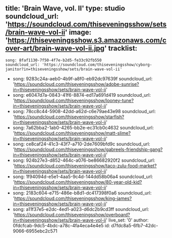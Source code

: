 title: 'Brain Wave, vol. II'
type: studio
soundcloud_url: 'https://soundcloud.com/thiseveningsshow/sets/brain-wave-vol-ii'
image: 'https://thiseveningsshow.s3.amazonaws.com/cover-art/brain-wave-vol-ii.jpg'
tracklist:
  -
    song: 8faf1130-7f50-4f7e-b2d5-fe33c92fb550
    soundcloud_url: 'https://soundcloud.com/thiseveningsshow/cyborg-janitor?in=thiseveningsshow/sets/brain-wave-vol-ii'
  -
    song: 9283c24a-aeb0-4b9f-a8f0-eb92dc97639f
    soundcloud_url: 'https://soundcloud.com/thiseveningsshow/adobe-sunrise?in=thiseveningsshow/sets/brain-wave-vol-ii'
  -
    song: e6047d7a-0843-41f6-8874-ed17a691d419
    soundcloud_url: 'https://soundcloud.com/thiseveningsshow/looney-tune?in=thiseveningsshow/sets/brain-wave-vol-ii'
  -
    song: 78cc8c44-5908-42dd-a62d-c6e79ae43e98
    soundcloud_url: 'https://soundcloud.com/thiseveningsshow/starfish?in=thiseveningsshow/sets/brain-wave-vol-ii'
  -
    song: 7a62bba2-1ab0-4265-bb2e-ec31cb0c4632
    soundcloud_url: 'https://soundcloud.com/thiseveningsshow/matt-slime?in=thiseveningsshow/sets/brain-wave-vol-ii'
  -
    song: ce8caf24-41c3-43f7-a710-2de7609bfd9c
    soundcloud_url: 'https://soundcloud.com/thiseveningsshow/gabreels-friendship-gang?in=thiseveningsshow/sets/brain-wave-vol-ii'
  -
    song: 924b27e3-d852-464c-a076-be86682920f2
    soundcloud_url: 'https://soundcloud.com/thiseveningsshow/taco-zulu-food-market?in=thiseveningsshow/sets/brain-wave-vol-ii'
  -
    song: 1f94094d-e5e1-4aa5-9c4d-144dd58b06a4
    soundcloud_url: 'https://soundcloud.com/thiseveningsshow/80-year-old-kid?in=thiseveningsshow/sets/brain-wave-vol-ii'
  -
    song: 2183c604-e715-486e-b8d1-dc417398f0a6
    soundcloud_url: 'https://soundcloud.com/thiseveningsshow/king-james?in=thiseveningsshow/sets/brain-wave-vol-ii'
  -
    song: a11f37e5-e2dc-4ed1-a023-d6dc2b9cd3ff
    soundcloud_url: 'https://soundcloud.com/thiseveningsshow/overboard?in=thiseveningsshow/sets/brain-wave-vol-ii'
live_set: '0'
author: 0fdcfcab-9dc5-4bdc-a78c-4fa4eca4e4e5
id: d7fdc8a5-6fb7-42dc-9066-6955ebc2c571
